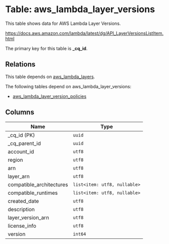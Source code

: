 # Table: aws_lambda_layer_versions

This table shows data for AWS Lambda Layer Versions.

https://docs.aws.amazon.com/lambda/latest/dg/API_LayerVersionsListItem.html

The primary key for this table is **_cq_id**.

## Relations

This table depends on [aws_lambda_layers](aws_lambda_layers.md).

The following tables depend on aws_lambda_layer_versions:
  - [aws_lambda_layer_version_policies](aws_lambda_layer_version_policies.md)

## Columns

| Name          | Type          |
| ------------- | ------------- |
|_cq_id (PK)|`uuid`|
|_cq_parent_id|`uuid`|
|account_id|`utf8`|
|region|`utf8`|
|arn|`utf8`|
|layer_arn|`utf8`|
|compatible_architectures|`list<item: utf8, nullable>`|
|compatible_runtimes|`list<item: utf8, nullable>`|
|created_date|`utf8`|
|description|`utf8`|
|layer_version_arn|`utf8`|
|license_info|`utf8`|
|version|`int64`|
